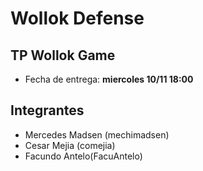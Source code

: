 # Wollok Defense

## TP Wollok Game

- Fecha de entrega: **miercoles 10/11 18:00**

## Integrantes

- Mercedes Madsen (mechimadsen)
- Cesar Mejia (comejia)
- Facundo Antelo(FacuAntelo)
